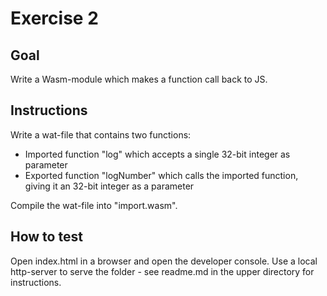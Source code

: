 # Exercise 2

## Goal

Write a Wasm-module which makes a function call back to JS.

## Instructions

Write a wat-file that contains two functions:
* Imported function "log" which accepts a single 32-bit integer as parameter
* Exported function "logNumber" which calls the imported function, giving it an 32-bit integer as a parameter

Compile the wat-file into "import.wasm".

## How to test

Open index.html in a browser and open the developer console. Use a local http-server to serve the folder - see readme.md in the upper directory for instructions.